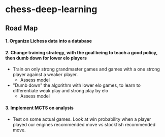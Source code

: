 # chess-deep-learning

## Road Map
#### 1. Organize Lichess data into a database
#### 2. Change training strategy, with the goal being to teach a good policy, then dumb down for lower elo players
* Train on only strong grandmaster games and games with a one strong player against a weaker player. 
  * Assess model
* "Dumb down" the algorithm with lower elo games, to learn to differentiate weak play and strong play by elo
  * Assess model
#### 3. Implement MCTS on analysis
* Test on some actual games. Look at win probability when a player played our engines recommended move vs stockfish recommended move.
